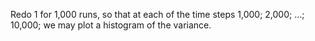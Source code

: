 Redo 1 for 1,000 runs, so that at each of the time steps 1,000; 2,000; ...; 10,000; we may plot a histogram of the variance.
